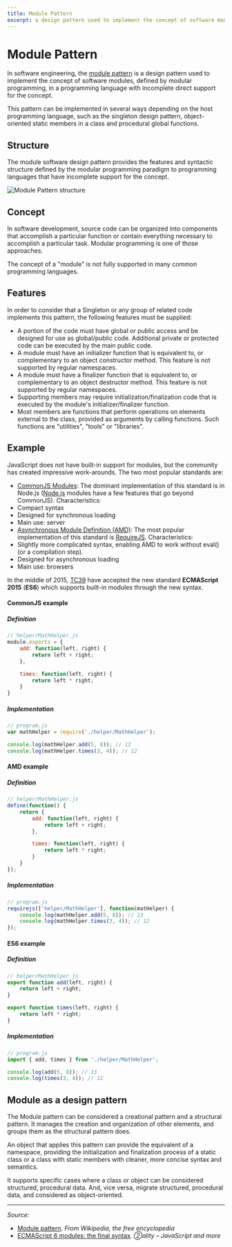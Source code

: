 ```yaml
---
title: Module Pattern
excerpt: a design pattern used to implement the concept of software modules, defined by modular programming, in a programming language with incomplete direct support for the concept
---
```


# Module Pattern

In software engineering, the [module pattern](https://en.wikipedia.org/wiki/Module_pattern) is a design pattern used to implement the concept of software modules, defined by modular programming, in a programming language with incomplete direct support for the concept.

This pattern can be implemented in several ways depending on the host programming language, such as the singleton design pattern, object-oriented static members in a class and procedural global functions.

## Structure

The module software design pattern provides the features and syntactic structure defined by the modular programming paradigm to programming languages that have incomplete support for the concept.

![Module Pattern structure](https://upload.wikimedia.org/wikipedia/commons/7/73/Module-software-design-pattern.png)

## Concept

In software development, source code can be organized into components that accomplish a particular function or contain everything necessary to accomplish a particular task. Modular programming is one of those approaches.

The concept of a "module" is not fully supported in many common programming languages.

## Features

In order to consider that a Singleton or any group of related code implements this pattern, the following features must be supplied:

- A portion of the code must have global or public access and be designed for use as global/public code. Additional private or protected code can be executed by the main public code.
- A module must have an initializer function that is equivalent to, or complementary to an object constructor method. This feature is not supported by regular namespaces.
- A module must have a finalizer function that is equivalent to, or complementary to an object destructor method. This feature is not supported by regular namespaces.
- Supporting members may require initialization/finalization code that is executed by the module's initializer/finalizer function.
- Most members are functions that perform operations on elements external to the class, provided as arguments by calling functions. Such functions are "utilities", "tools" or "libraries".

## Example

JavaScript does not have built-in support for modules, but the community has created impressive work-arounds. The two most popular standards are:

- [CommonJS Modules](/_glossary/COMMONJS.md): The dominant implementation of this standard is in Node.js ([Node.js](/_glossary/NODEJS.md) modules have a few features that go beyond CommonJS). Characteristics:
 - Compact syntax
 - Designed for synchronous loading
 - Main use: server
- [Asynchronous Module Definition (AMD)](/_glossary/AMD.md): The most popular implementation of this standard is [RequireJS](/_glossary/REQUIREJS.md). Characteristics:
 - Slightly more complicated syntax, enabling AMD to work without eval() (or a compilation step).
 - Designed for asynchronous loading
 - Main use: browsers

In the middle of 2015, [TC39](https://github.com/tc39) have accepted the new standard **ECMAScript 2015** (**ES6**) which supports built-in modules through the new syntax.

#### CommonJS example

##### Definition

```js
// helper/MathHelper.js
module.exports = {
    add: function(left, right) {
        return left + right;
    },

    times: function(left, right) {
        return left * right;
    }
}
```

##### Implementation

```js
// program.js
var mathHelper = require('./helper/MathHelper');

console.log(mathHelper.add(5, 8)); // 13
console.log(mathHelper.times(3, 4)); // 12
```

#### AMD example

##### Definition

```js
// helper/MathHelper.js
define(function() {
    return {
        add: function(left, right) {
            return left + right;
        },

        times: function(left, right) {
            return left * right;
        }
    }
});
```

##### Implementation

```js
// program.js
requirejs(['helper/MathHelper'], function(matHelper) {
    console.log(mathHelper.add(5, 8)); // 13
    console.log(mathHelper.times(3, 4)); // 12
});
```

#### ES6 example

##### Definition

```js
// helper/MathHelper.js
export function add(left, right) {
    return left + right;
}

export function times(left, right) {
    return left * right;
}
```

##### Implementation

```js
// program.js
import { add, times } from './helper/MathHelper';

console.log(add(5, 8)); // 13
console.log(times(3, 4)); // 12
```

## Module as a design pattern

The Module pattern can be considered a creational pattern and a structural pattern. It manages the creation and organization of other elements, and groups them as the structural pattern does.

An object that applies this pattern can provide the equivalent of a namespace, providing the initialization and finalization process of a static class or a class with static members with cleaner, more concise syntax and semantics.

It supports specific cases where a class or object can be considered structured, procedural data. And, vice versa, migrate structured, procedural data, and considered as object-oriented.

----------

*Source:*
- [Module pattern](https://en.wikipedia.org/wiki/Module_pattern)*. From Wikipedia, the free encyclopedia*
- [ECMAScript 6 modules: the final syntax](http://www.2ality.com/2014/09/es6-modules-final.html)*. ②ality – JavaScript and more*
